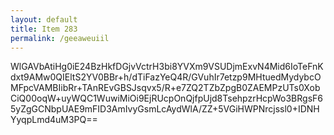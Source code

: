 ```yaml
---
layout: default
title: Item 283
permalink: /geeaweuiil
---
```


WlGAVbAtiHg0iE24BzHkfDGjvVctrH3bi8YVXm9VSUDjmExvN4Mid6IoTeFnKdxt9AMw0QIEltS2YV0BBr+h/dTiFazYeQ4R/GVuhIr7etzp9MHtuedMydybcOMFpcVAMBIibRr+TAnREvGBSJsqvx5/R+e7ZQ2TZbZpgB0ZAEMPzUTs0XobCiQ00oqW+uyWQC1WuwiMiOi9EjRUcpOnQjfpUjd8TsehpzrHcpWo3BRgsF65yZgGCNbpUAE9mFID3AmIvyGsmLcAydWlA/ZZ+5VGiHWPNrcjssl0+IDNHYyqpLmd4uM3PQ==